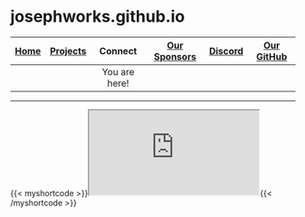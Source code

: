 # josephworks.github.io
| [Home](README.md) | [Projects](PROJECTS.md) | Connect | [Our Sponsors](SPONSORS.md) | [Discord](DISCORD.md) | [Our GitHub](http://www.github.com/josephworks) |
|-------------------|-------------------------|:-------:|-----------------------------|-----------------------|-------------------------------------------------|
|||You are here!
------
{{< myshortcode >}}<iframe src="https://www.w3schools.com" markdown="1"></iframe>{{< /myshortcode >}}

